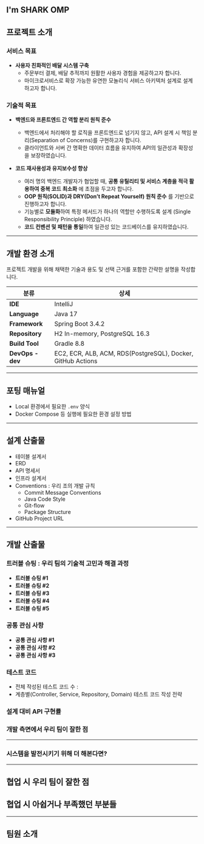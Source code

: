 ## I'm SHARK OMP

## 프로젝트 소개
### 서비스 목표
- **사용자 친화적인 배달 시스템 구축**  
  - 주문부터 결제, 배달 추적까지 원활한 사용자 경험을 제공하고자 합니다.
  - 마이크로서비스로 확장 가능한 유연한 모놀리식 서비스 아키텍처 설계로 설계하고자 합니다.

### 기술적 목표
- **백엔드와 프론트엔드 간 역할 분리 원칙 준수**
  - 백엔드에서 처리해야 할 로직을 프론트엔드로 넘기지 않고, API 설계 시 책임 분리(Separation of Concerns)를 구현하고자 합니다.
  - 클라이언트와 서버 간 명확한 데이터 흐름을 유지하여 API의 일관성과 확장성을 보장하였습니다.

- **코드 재사용성과 유지보수성 향상**  
  - 여러 명의 백엔드 개발자가 협업할 때, **공통 유틸리티 및 서비스 계층을 적극 활용하여 중복 코드 최소화** 에 초점을 두고자 합니다.
  - **OOP 원칙(SOLID)과 DRY(Don’t Repeat Yourself) 원칙 준수** 를 기반으로 진행하고자 합니다.
  - 기능별로 **모듈화**하여 특정 메서드가 하나의 역할만 수행하도록 설계 (Single Responsibility Principle) 하였습니다.
  - **코드 컨벤션 및 패턴을 통일**하여 일관성 있는 코드베이스를 유지하였습니다.

---

## 개발 환경 소개
프로젝트 개발을 위해 채택한 기술과 용도 및 선택 근거를 포함한 간략한 설명을 작성합니다.

| 분류           | 상세                                      |
|--------------|--------------------------------------|
| **IDE**       | IntelliJ                              |
| **Language**  | Java 17                              |
| **Framework** | Spring Boot 3.4.2                    |
| **Repository** | H2 In-memory, PostgreSQL 16.3       |
| **Build Tool** | Gradle 8.8                           |
| **DevOps - dev** | EC2, ECR, ALB, ACM, RDS(PostgreSQL), Docker, GitHub Actions |

---

## 포팅 매뉴얼
- Local 환경에서 필요한 `.env` 양식
- Docker Compose 등 실행에 필요한 환경 설정 방법

---

## 설계 산출물
- 테이블 설계서
- ERD
- API 명세서
- 인프라 설계서
- Conventions : 우리 조의 개발 규칙
	- Commit Message Conventions
	- Java Code Style
	- Git-flow
	- Package Structure
- GitHub Project URL

---

## 개발 산출물

### 트러블 슈팅 : 우리 팀의 기술적 고민과 해결 과정
- **트러블 슈팅 #1**
- **트러블 슈팅 #2**
- **트러블 슈팅 #3**
- **트러블 슈팅 #4**
- **트러블 슈팅 #5**
### 공통 관심 사항
- **공통 관심 사항 #1**
- **공통 관심 사항 #2**
- **공통 관심 사항 #3**
### 테스트 코드
- 전체 작성된 테스트 코드 수 : 
- 계층별(Controller, Service, Repository, Domain) 테스트 코드 작성 전략
### 설계 대비 API 구현률
### 개발 측면에서 우리 팀이 잘한 점

---

### 시스템을 발전시키기 위해 더 해본다면?

---

## 협업 시 우리 팀이 잘한 점

## 협업 시 아쉽거나 부족했던 부분들

---

## 팀원 소개
